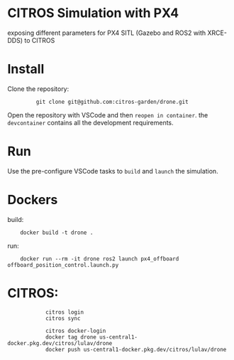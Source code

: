 # CITROS Simulation with PX4

exposing different parameters for PX4 SITL (Gazebo and ROS2 with XRCE-DDS) to CITROS

# Install

Clone the repository:

             git clone git@github.com:citros-garden/drone.git

Open the repository with VSCode and then `reopen in container`. the `devcontainer` contains all the development requirements.

# Run

Use the pre-configure VSCode tasks to `build` and `launch` the simulation.

# Dockers

build:

        docker build -t drone .

run:

        docker run --rm -it drone ros2 launch px4_offboard offboard_position_control.launch.py

# CITROS:

                citros login
                citros sync

                citros docker-login
                docker tag drone us-central1-docker.pkg.dev/citros/lulav/drone
                docker push us-central1-docker.pkg.dev/citros/lulav/drone

